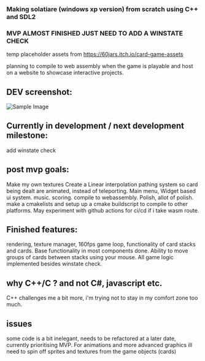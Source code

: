 ### Making solatiare (windows xp version) from scratch using C++ and SDL2
### MVP ALMOST FINISHED JUST NEED TO ADD A WINSTATE CHECK

temp placeholder assets from https://60jars.itch.io/card-game-assets

planning to compile to web assembly when the game is playable and host on a website to showcase interactive projects.

## DEV screenshot:
![Sample Image](https://i.imgur.com/AjgCxys.png)


## Currently in development / next development milestone:
add winstate check

## post mvp goals:
Make my own textures
Create a Linear interpolation pathing system so card being dealt are animated, instead of teleporting.
Main menu, Widget based ui system.
music.
scoring.
compile to webassembly.
Polish, allot of polish.
make a cmakelists and setup up a cmake buildscript to compile to other platforms.
May experiment with github actions for ci/cd if i take wasm route.


## Finished features:
rendering, texture manager, 160fps game loop, functionality of card stacks and cards. Base functionality in most components done.
Ability to move groups of cards between stacks using your mouse.
All game logic implemented besides winstate check.



## why C++/C ? and not C#, javascript etc.
C++ challenges me a bit more, i'm trying not to stay in my comfort zone too much.

## issues
some code is a bit inelegant, needs to be refactored at a later date, currently prioritising MVP.
For animations and more advanced graphics ill need to spin off sprites and textures from the game objects (cards) 
